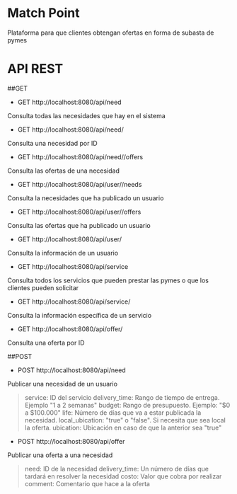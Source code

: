 Match Point
===========

Plataforma para que clientes obtengan ofertas en forma de subasta de pymes



API REST
========

##GET

* GET http://localhost:8080/api/need

Consulta todas las necesidades que hay en el sistema


* GET http://localhost:8080/api/need/<ID>

Consulta una necesidad por ID


* GET http://localhost:8080/api/need/<ID>/offers

Consulta las ofertas de una necesidad


* GET http://localhost:8080/api/user/<ID>/needs

Consulta la necesidades que ha publicado un usuario


* GET http://localhost:8080/api/user/<ID>/offers

Consulta las ofertas que ha publicado un usuario


* GET http://localhost:8080/api/user/<ID>

Consulta la información de un usuario


* GET http://localhost:8080/api/service

Consulta todos los servicios que pueden prestar las pymes o que los clientes pueden solicitar


* GET http://localhost:8080/api/service/<ID>

Consulta la información específica de un servicio


* GET http://localhost:8080/api/offer/<ID>

Consulta una oferta por ID




##POST

* POST http://localhost:8080/api/need

Publicar una necesidad de un usuario

> service: ID del servicio
> delivery_time: Rango de tiempo de entrega. Ejemplo "1 a 2 semanas"
> budget: Rango de presupuesto. Ejemplo: "$0 a $100.000"
> life: Número de días que va a estar publicada la necesidad.
> local_ubication: "true" o "false". Si necesita que sea local la oferta.
> ubication: Ubicación en caso de que la anterior sea "true"



* POST http://localhost:8080/api/offer

Publicar una oferta a una necesidad

> need: ID de la necesidad
> delivery_time: Un número de días que tardará en resolver la necesidad
> costo: Valor que cobra por realizar
> comment: Comentario que hace a la oferta
